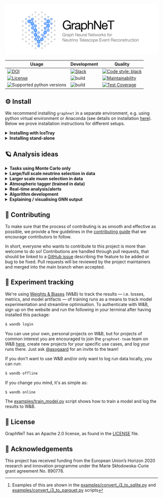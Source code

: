 ![logo](./assets/identity/graphnet-logo-and-wordmark.png)

| Usage | Development | Quality |
| --- | --- | --- |
| [![DOI](https://zenodo.org/badge/DOI/10.5281/zenodo.6720188.svg)](https://doi.org/10.5281/zenodo.6720188) | [![Slack](https://img.shields.io/badge/slack-4A154B.svg?logo=slack)](https://join.slack.com/t/graphnet-team/signup) | [![Code style: black](https://img.shields.io/badge/code%20style-black-000000.svg)](https://github.com/psf/black)
| [![License](https://img.shields.io/badge/License-Apache%202.0-blue.svg)](https://opensource.org/licenses/Apache-2.0) | ![build](https://github.com/graphnet-team/graphnet/actions/workflows/build-matrix.yml/badge.svg) | [![Maintainability](https://api.codeclimate.com/v1/badges/f244df0fc73c77102b47/maintainability)](https://codeclimate.com/github/asogaard/graphnet/maintainability) |
| ![Supported python versions](https://img.shields.io/badge/python-3.7%20%7C%203.8%20%7C%203.9%20%7C%203.10-blue) | ![build](https://github.com/graphnet-team/graphnet/actions/workflows/build-icetray.yml/badge.svg) | [![Test Coverage](https://api.codeclimate.com/v1/badges/f244df0fc73c77102b47/test_coverage)](https://codeclimate.com/github/asogaard/graphnet/test_coverage) |

## :gear:  Install

We recommend installing `graphnet` in a separate environment, e.g. using python virtual environment or Anaconda (see details on installation [here](https://www.anaconda.com/products/individual)). Below we prove installation instructions for different setups.

<details>
<summary><b>Installing with IceTray</b></summary>
<blockquote>

You may want `graphnet` to be able to interface with IceTray, e.g., when converting I3 files to an intermediate file format for training GNN models (e.g., SQLite or parquet),[^1] or when running GNN inference as part of an IceTray chain. In these cases, you need to install `graphnet` in a python runtime that has IceTray installed.

To achieve this, we recommend running the following commands in a clean bash shell:
```bash
$ eval `/cvmfs/icecube.opensciencegrid.org/py3-v4.1.0/setup.sh`
$ /cvmfs/icecube.opensciencegrid.org/py3-v4.1.0/RHEL_7_x86_64/metaprojects/combo/stable/env-shell.sh
```
Optionally, you can alias these commands or save them as a bash script for convenience, as you will have to run these commands every time you want to use IceTray (with `graphnet`) in a clean shell.

With the IceTray environment active, you can now install `graphnet`, either at a user level or in a python virtual environment. You can either install a light-weight version of `graphnet` without the `torch` extras, i.e., without the machine learning packages (pytorch and pytorch-geometric); this is useful when you just want to convert data from I3 files to, e.g., SQLite, and won't be running inference on I3 files later on. In this case, you don't need to specify a requirements file. If you want torch, you do.

<details>
<summary><b>Install <i>without</i> torch</b></summary>

```bash
$ pip install --user -e .[develop]  # Without torch, i.e. only for file conversion
```

</details>

<details>
<summary><b>Install <i>with</i> torch</b></summary>

```bash
$ pip install --user -r requirements/torch_cpu.txt -e .[develop,torch]  # CPU-only torch
$ pip install --user -r requirements/torch_gpu.txt -e .[develop,torch]  # GPU support
```

</details>

This should allow you to run the I3 conversion scripts in [examples/](./examples/) with your preferred I3 files.

</blockquote>
</details>

<details>
<summary><b>Installing stand-alone</b></summary>
<blockquote>

If you don't need to interface with [IceTray](https://github.com/icecube/icetray/) (e.g., for reading data from I3 files or running inference on these), the following commands should provide a fast way to get up and running on most UNIX systems:
```bash
$ git clone git@github.com:<your-username>/graphnet.git
$ cd graphnet
$ conda create --name graphnet python=3.8 gcc_linux-64 gxx_linux-64 libgcc cudatoolkit=11.5 -c conda-forge -y  # Optional
$ conda activate graphnet  # Optional
(graphnet) $ pip install -r requirements/torch_cpu.txt -e .[develop,torch]  # CPU-only torch
(graphnet) $ pip install -r requirements/torch_gpu.txt -e .[develop,torch]  # GPU support
```
This should allow you to e.g. run the scripts in [examples/](./examples/) out of the box.

A stand-alone installation requires specifying a supported python version (see above), ensuring that the C++ compilers (gcc) are up to date, and possible installing the CUDA Toolkit. Here, we have installed recent C++ compilers using conda (`gcc_linux-64 gxx_linux-64 libgcc`), but if your system already have recent versions (`$gcc --version` should be > 5, at least) you should be able to omit these from the setup.
If you install the CUDA Toolkit and/or newer compilers the  though the above command, you should add **one of**:
```bash
$ export LD_LIBRARY_PATH=$LD_LIBRARY_PATH:$HOME/anaconda3/lib/
$ export LD_LIBRARY_PATH=$LD_LIBRARY_PATH:$HOME/miniconda3/lib/
$ export LD_LIBRARY_PATH=$LD_LIBRARY_PATH:$HOME/anaconda3/envs/graphnet/lib/
$ export LD_LIBRARY_PATH=$LD_LIBRARY_PATH:$HOME/miniconda3/envs/graphnet/lib/
```
depending on your setup to your `.bashrc` script or similar to make sure that the corresponding library files are accessible. Check which one of the above path contains the `.so`-files your looking to use, and add that path

</blockquote>
</details>


## :ringed_planet:  Analysis ideas

<details>
<summary><b>Tasks using Monte Carlo only</b></summary>
<blockquote>
  <b>High Energy neutrino classification and reconstruction</b>.<br>
  Proof of concept and performance estimates of GNN on high energy (SnowStorm sample: 100 GeV - 10 PeV), with focus on directional estimates (and also energy), but omitting systematic variations.<br>
  <b>GNN pulse cleaning</b>.<br>
  GNNs make very good predictions about individual nodes in the graph, which should be used to discard pulses deemed noise. Given pulse labels in simulated data, this is a classification task.<br>
  <b>Upgrade reconstruction</b>.<br>
  Important for detector optimisation and eventual usage. Given no alternative algorithms (for now), and since the GNN approach is straight forward to extend to other DOM types, this is an obvious project.<br>
  <b>Elasticity regression (for distinguishing nu vs. anti-nu)</b>.<br>
  Ideally, one would like this ability in the energy range relevant for oscillations (1-30 GeV), but it has only been seen to work for 100+ GeV muon neutrinos.<br>
</blockquote>
</details>

<details>
<summary><b>Large/full scale neutrino selection in data</b></summary>
<blockquote>
  <b>Neutrino classification and data-MC correspondence</b>.<br>
  Event (multi?) classification on Level 2 data, first on 1% burn sample and MC to check that it performs as expected. This also requires high energy classification. Eventually on all data, reducing this through a loose selection to e.g. 20M neutrino + 20M stopped muon events, which can be reconstructed overnight on a single GPU. From such a sample "everyone" can continue.<br>
  <b>Neutrino oscillations (large subject!)</b>.<br>
  The above "Loose GNN neutrino sample" would be a natural starting point for a new analysis. The main issue is to make MC look like data, and here an Variable AutoEncoder might be used, as a low (10?) dimensional latent space could possibly allow the MC to be linearly transformed into having the same PDF as data. Many other ideas apply.<br>
  <b>Spectra measurements</b>.<br>
  The above "Loose GNN neutrino sample" would be a natural starting point for a spectral analysis, possibly also using an "atmospheric tagger" (see below) to discriminate between contributions.<br>
  <b>Post-factual alerts guiding alert design</b>.<br>
  The above "Loose GNN neutrino sample" would allow optimisation and a test of sensitivity for a low-medium (1-10000 GeV) energy neutrino alert.<br>
  <b>Testing neutrino angular resolution using IceTop events</b>.<br>
  For atmospheric neutrinos with an associated shower observed in IceTop, the latter can provide directional information within about 3 degrees, which can be compared to the reconstructed value.<br>
</blockquote>
</details>

<details>
<summary><b>Larger scale muon selection in data</b></summary>
<blockquote>
  <b>Stopped Muons data-MC comparison (for Efficiencies / Systematics / Corrections)</b>.<br>
  This is (IMHO) the obvious data-MC calibration sample, from which one can extract differential efficiency corrections and related systematics. Also, it would allow one to find the transformations needed to make MC look (more) like data. This follows Leon’s work.<br>
  <b>Moon pointing analysis with muons</b>.<br>
  The moon pointing analysis is the only way to convince ourselves and others, that the GNN angular resolution is very good and measure it. If it is indeed very good, this is an obvious paper.<br>
  <b>Muon decay detection (for nu vs. anti-nu detection)</b>.<br>
  Using stopped muons, one would search for a later pulse at the stopping point from the muon decay, which is different between mu+ and mu-. If observed, it could be applied to muon neutrino samples (very hard!).<br>
</blockquote>
</details>

<details>
<summary><b>Atmospheric tagger (trained in data)</b></summary>
<blockquote>
  By considering neutrinos in DATA, and dividing them according to their direction (up- or down-going), and removing the pulses from the neutrinos, one obtains a sample to train an “atmospheric tagger” on, since only downgoing neutrinos will potentially have "atmospheric" signal. This can be used for:<br>
  <b>Measuring hard atmospheric component</b>.<br>
  Heavy quarks produced by cosmic rays provide a neutrino spectrum, that falls less sharply, thus becoming the dominant atmospheric neutrinos at higher (around 100 TeV for nu_e) energies. But here the cosmic neutrinos dominate! However, by requiring that neutrinos have an atmospheric “tag”, the cosmic component should disappear (idea from Mirco). <br>
  <b>Improving (low energy) cosmic alerts</b>.<br>
  Removing neutrino candidates with an atmospheric “tag” will yield less background, especially at low energy. However, this only works for down-going neutrinos.<br>
</blockquote>
</details>

<details>
<summary><b>Real-time analysis/alerts</b></summary>
<blockquote>
  <b></b>.<br>
  <br>
  <b></b>.<br>
  <br>
</blockquote>
</details>

<details>
<summary><b>Algorithm development</b></summary>
<blockquote>
  <b></b>.<br>
  <br>
  <b></b>.<br>
  <br>
  <b></b>.<br>
  <br>
  <b></b>.<br>
  <br>
  <b></b>.<br>
  <br>
</blockquote>
</details>

<details>
<summary><b>Explaining / visualising GNN output</b></summary>
<blockquote>
  <b>Producing low energy (< 10 TeV) neutrino alert(s)</b>.<br>
  Currently, no such alerts currently exists, leaving four orders of magnitude in energy uncovered. Candidate events are Blazars, Tidal disruption events, AGNs, etc.<br>
  <b>Improving high energy (> 10 TeV) neutrino alert(s)</b>.<br>
  The current alerts are (as far as I can read) not as effective as they could be.<br>
</blockquote>
</details>




## :handshake:  Contributing

To make sure that the process of contributing is as smooth and effective as possible, we provide a few guidelines in the [contributing guide](CONTRIBUTING.md) that we encourage contributors to follow.

In short, everyone who wants to contribute to this project is more than welcome to do so! Contributions are handled through pull requests, that should be linked to a [GitHub issue](https://github.com/graphnet-team/graphnet/issues) describing the feature to be added or bug to be fixed. Pull requests will be reviewed by the project maintainers and merged into the main branch when accepted.


## :test_tube:  Experiment tracking

We're using [Weights & Biases](https://wandb.ai/) (W&B) to track the results — i.e. losses, metrics, and model artifacts — of training runs as a means to track model experimentation and streamline optimisation. To authenticate with W&B, sign up on the website and run the following in your terminal after having installed this package:
```bash
$ wandb login
```
You can use your own, personal projects on W&B, but for projects of common interest you are encouraged to join the `graphnet-team` team on W&B [here](https://wandb.ai/graphnet-team), create new projects for your specific use cases, and log your runs there. Just ask [@asogaard](https://github.com/asogaard) for an invite to the team!

If you don't want to use W&B and/or only want to log run data locally, you can run:
```bash
$ wandb offline
```
If you change you mind, it's as simple as:
```bash
$ wandb online
```

The [examples/train_model.py](examples/train_model.py) script shows how to train a model and log the results to W&B.

## :memo: License

GraphNeT has an Apache 2.0 license, as found in the [LICENSE](LICENSE) file.

## :raised_hands: Acknowledgements

This project has received funding from the European Union’s Horizon 2020 research and innovation programme under the Marie Skłodowska-Curie grant agreement No. 890778.


[^1]: Examples of this are shown in the [examples/convert_i3_to_sqlite.py](examples/convert_i3_to_sqlite.py) and [examples/convert_i3_to_parquet.py](examples/convert_i3_to_parquet.py) scripts
